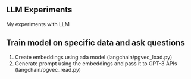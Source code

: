 ## LLM Experiments

My experiments with LLM

## Train model on specific data and ask questions
1. Create embeddings using ada model (langchain/pgvec_load.py)
2. Generate prompt using the embeddings and pass it to GPT-3 APIs (langchain/pgvec_read.py)